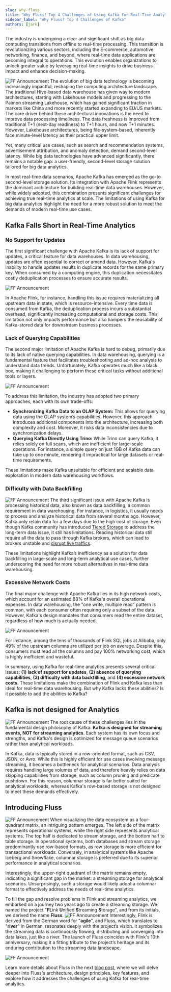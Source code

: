 ```yaml
---
slug: why-fluss
title: "Why Fluss? Top 4 Challenges of Using Kafka for Real-Time Analytics"
sidebar_label: "Why Fluss? Top 4 Challenges of Kafka"
authors: [jark]
---
```


<!--
 Licensed to the Apache Software Foundation (ASF) under one
 or more contributor license agreements.  See the NOTICE file
 distributed with this work for additional information
 regarding copyright ownership.  The ASF licenses this file
 to you under the Apache License, Version 2.0 (the
 "License"); you may not use this file except in compliance
 with the License.  You may obtain a copy of the License at

      http://www.apache.org/licenses/LICENSE-2.0

 Unless required by applicable law or agreed to in writing, software
 distributed under the License is distributed on an "AS IS" BASIS,
 WITHOUT WARRANTIES OR CONDITIONS OF ANY KIND, either express or implied.
 See the License for the specific language governing permissions and
 limitations under the License.
-->

The industry is undergoing a clear and significant shift as big data computing transitions from offline to real-time processing.
This transition is revolutionizing various sectors, including the E-commerce, automotive networking, finance, and beyond,
where real-time data applications are becoming integral to operations. This evolution enables organizations to unlock greater
value by leveraging real-time insights to drive business impact and enhance decision-making.

<!-- truncate -->

![FF Announcement](assets/why_fluss/img1.jpg)
The evolution of big data technology is becoming increasingly impactful, reshaping the computing architecture landscape.
The traditional Hive-based data warehouse has given way to modern architectures, starting with Lakehouse models and progressing
to the Paimon streaming Lakehouse, which has gained significant traction in markets like China and more recently started expanding to EU/US markets.
The core driver behind these architectural innovations is the need to improve data processing timeliness. The data freshness is improved from traditional
T+1 (next-day readiness) to T+1 hours, and now T+1 minutes. However, Lakehouse architectures, being file-system-based,
inherently face minute-level latency as their practical upper limit.

Yet, many critical use cases, such as search and recommendation systems, advertisement attribution, and anomaly detection, demand second-level latency.
While big data technologies have advanced significantly, there remains a notable gap: a user-friendly, second-level storage solution tailored for big data analytics.

In most real-time data scenarios, Apache Kafka has emerged as the go-to second-level storage solution. Its integration with Apache Flink represents the dominant architecture for building real-time data warehouses. However, while widely adopted, this combination presents significant challenges for achieving true real-time analytics at scale. The limitations of using Kafka for big data analytics highlight the need for a more robust solution to meet the demands of modern real-time use cases.

## Kafka Falls Short in Real-Time Analytics

### No Support for Updates

The first significant challenge with Apache Kafka is its lack of support for updates, a critical feature for data warehouses. In data warehousing, updates are often essential to correct or amend data. However, Kafka's inability to handle updates results in duplicate records for the same primary key. When consumed by a computing engine, this duplication necessitates costly deduplication processes to ensure accurate results.

![FF Announcement](assets/why_fluss/img2.jpg)

In Apache Flink, for instance, handling this issue requires materializing all upstream data in state, which is resource-intensive. Every time data is consumed from Kafka, the deduplication process incurs a substantial overhead, significantly increasing computational and storage costs. This limitation not only impacts performance but also hampers the reusability of Kafka-stored data for downstream business processes.

### Lack of Querying Capabilities

The second major limitation of Apache Kafka is hard to debug, primarily due to its lack of native querying capabilities. In data warehousing, querying is a fundamental feature that facilitates troubleshooting and ad-hoc analysis to understand data trends. Unfortunately, Kafka operates much like a black box, making it challenging to perform these critical tasks without additional tools or layers.

![FF Announcement](assets/why_fluss/img3.jpg)

To address this limitation, the industry has adopted two primary approaches, each with its own trade-offs:

- **Synchronizing Kafka Data to an OLAP System:** This allows for querying data using the OLAP system’s capabilities. However, this approach introduces additional components into the architecture, increasing both complexity and cost. Moreover, it risks data inconsistencies due to synchronization delays. 
- **Querying Kafka Directly Using Trino:** While Trino can query Kafka, it relies solely on full scans, which are inefficient for large-scale operations. For instance, a simple query on just 1GB of Kafka data can take up to one minute, rendering it impractical for large datasets or real-time requirements.

These limitations make Kafka unsuitable for efficient and scalable data exploration in modern data warehousing workflows.

### Difficulty with Data Backfilling

![FF Announcement](assets/why_fluss/img4.jpg)
The third significant issue with Apache Kafka is processing historical data, also known as data backfilling, a common requirement in data warehousing.
For instance, in logistics, it usually needs to process and analyze historical data from several months ago. However, Kafka only retain data for a few days due to the high cost of storage.
Even though Kafka community has introduced [Tiered Storage](https://cwiki.apache.org/confluence/display/KAFKA/KIP-405%3A+Kafka+Tiered+Storage) to address the long-term data issue, it still has limitations.
Reading historical data still require all the data to pass through Kafka brokers, which can lead to brokers unstable and [disrupt live traffics](https://www.warpstream.com/blog/tiered-storage-wont-fix-kafka#increased-complexity-and-operational-burden).

These limitations highlight Kafka’s inefficiency as a solution for data backfilling in large-scale and long-term analytical use cases, further underscoring the need for more robust alternatives in real-time data warehousing.

### Excessive Network Costs
The final major challenge with Apache Kafka lies in its high network costs, which account for an estimated 88% of Kafka's overall operational expenses. In data warehousing, the "one write, multiple read" pattern is common, with each consumer often requiring only a subset of the data. However, Kafka's design mandates that consumers read the entire dataset, regardless of how much is actually needed.

![FF Announcement](assets/why_fluss/img5.jpg)

For instance, among the tens of thousands of Flink SQL jobs at Alibaba, only 49% of the upstream columns are utilized per job on average. Despite this, consumers must read all the columns and pay 100% networking cost, which is highly inefficient and wasteful.

In summary, using Kafka for real-time analytics presents several critical issues: **(1) lack of support for updates**, **(2) absence of querying capabilities**, **(3) difficulty with data backfilling**, and **(4) excessive network costs**. These limitations make the combination of Flink and Kafka less than ideal for real-time data warehousing.
But why Kafka lacks these abilities? Is it possible to add the abilities to Kafka?

## Kafka is not designed for Analytics

![FF Announcement](assets/why_fluss/img6.jpg)
The root cause of these challenges lies in the fundamental design philosophy of Kafka: **Kafka is designed for streaming events, NOT for streaming analytics**. Each system has its own focus and strengths, and Kafka's design is optimized for message queue scenarios rather than analytical workloads.

In Kafka, data is typically stored in a row-oriented format, such as CSV, JSON, or Avro.
While this is highly efficient for use cases involving message streaming, it becomes a bottleneck for analytical scenarios.
Data analysis requires handling large volumes of data, and therefore heavily relies on data skipping capabilities from storage, such as column pruning and predicate pushdown.
For this reason, columnar storage is far better suited for analytical workloads, whereas Kafka's row-based storage is not designed to meet these demands effectively.

## Introducing Fluss

![FF Announcement](assets/why_fluss/img7.jpg)
When visualizing the data ecosystem as a four-quadrant matrix, an intriguing pattern emerges.
The left side of the matrix represents operational systems, while the right side represents analytical systems.
The top half is dedicated to stream storage, and the bottom half to table storage.
In operational systems, both databases and stream storage predominantly use row-based formats, as row storage is more efficient for transactional workloads. Conversely, in analytical systems like Apache Iceberg and Snowflake, columnar storage is preferred due to its superior performance in analytical scenarios.

Interestingly, the upper-right quadrant of the matrix remains empty, indicating a significant gap in the market: a streaming storage for analytical scenarios. Unsurprisingly, such a storage would likely adopt a columnar format to effectively address the needs of real-time analytics.

To fill the gap and resolve problems in Flink and streaming analytics, we embarked on a journey two years ago to create a streaming storage. We named the project "**FL**ink **U**nified **S**treaming **S**torage", and from its initials, we derived the name **Fluss**.
![FF Announcement](assets/why_fluss/img8.jpg)
Interestingly, Flink is derived from the German word for "**agile**", and Fluss, which translates to "**river**" in German, resonates deeply with the project’s vision.
It symbolizes the streaming data is continuously flowing, distributing and converging into data lakes, just like a river.
The launch of Fluss coincides with Flink's 10th anniversary, making it a fitting tribute to the project’s heritage and its enduring contribution to the streaming data landscape.

![FF Announcement](assets/why_fluss/img9.jpg)

Learn more details about Fluss in the next [blog post](/blog/fluss-intro/), where we will delve deeper into Fluss's architecture, design principles, key features, and explore how it addresses the challenges of using Kafka for real-time analytics.


